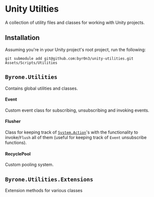 # Unity Utilties
A collection of utility files and classes for working with Unity projects. 

## Installation
Assuming you're in your Unity project's root project, run the following:

`git submodule add git@github.com:byr0n3/unity-utilities.git Assets/Scripts/Utilities`

## `Byrone.Utilities`
Contains global utilities and classes.

#### Event
Custom event class for subscribing, unsubscribing and invoking events.

#### Flusher
Class for keeping track of [`System.Action`](https://learn.microsoft.com/en-us/dotnet/api/system.action)'s with the functionality to invoke/`Flush` all of them (useful for keeping track of `Event` unsubscribe functions).

#### RecyclePool
Custom pooling system.

## `Byrone.Utilities.Extensions`
Extension methods for various classes
